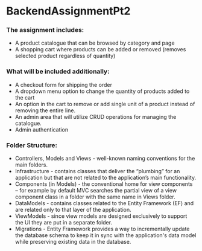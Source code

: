 # BackendAssignmentPt2
### The assignment includes:
-	A product catalogue that can be browsed by category and page
-	A shopping cart where products can be added or removed (removes selected product regardless of quantity)
### What will be included additionally:
-	A checkout form for shipping the order
-	A dropdown menu option to change the quantity of products added to the cart
-	An option in the cart to remove or add single unit of a product instead of removing the entire line.
-	An admin area that will utilize CRUD operations for managing the catalogue.
-	Admin authentication

### Folder Structure:
- Controllers, Models and Views - well-known naming conventions for the main folders.
- Infrastructure - contains classes that deliver the “plumbing” for an application but that are not related to the application’s main functionality.
- Components (in Models) - the conventional home for view components – for example by default MVC searches the partial view of a view component class in a folder with the same name in Views folder. 
- DataModels - contains classes related to the Entity Framework (EF) and are related only to that layer of the application. 
- ViewModels - since view models are designed exclusively to support the UI they are put in a separate folder.
- Migrations - Entity Framework provides a way to incrementally update the database schema to keep it in sync with the application's data model while preserving existing data in the database.
